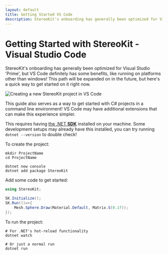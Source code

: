 ```yaml
---
layout: default
title: Getting Started VS Code
description: StereoKit's onboarding has generally been optimized for Visual Studio 'Prime', but VS Code definitely has some benefits, like running on platforms other than windows! This path will be expanded o...
---
```


# Getting Started with StereoKit - Visual Studio Code

StereoKit's onboarding has generally been optimized for Visual Studio
'Prime', but VS Code definitely has some benefits, like running on
platforms other than windows! This path will be expanded on in the future,
but here's a quick way to get started on it right now.

![Creating a new StereoKit project in VS Code](/img/StereoKitDotnetWoah.gif)

This guide also serves as a way to get started with C# projects in a
command line environment! VS Code may have additional extensions that can
make this experience simpler.

This requires having [the .NET **SDK**](https://dotnet.microsoft.com/en-us/download)
installed on your machine. Some development setups may already have this
installed, you can try running `dotnet --version` to double check!

To create the project:
```shell
mkdir ProjectName
cd ProjectName

dotnet new console
dotnet add package StereoKit
```

Add some code to get started:
```csharp
using StereoKit;

SK.Initialize();
SK.Run(()=>{
    Mesh.Sphere.Draw(Material.Default, Matrix.S(0.1f));
});
```

To run the project:
```shell
# For .NET's hot-reload functionality
dotnet watch

# Or just a normal run
dotnet run
```


